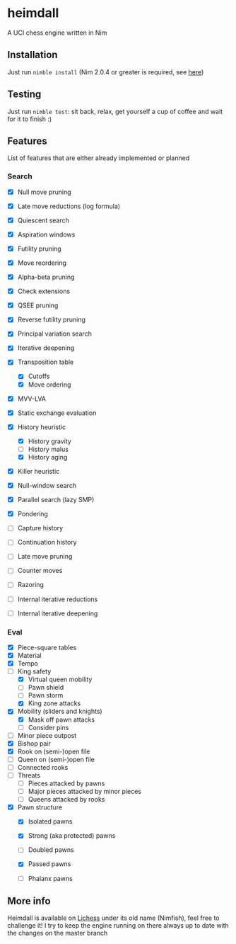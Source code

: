 # heimdall

A UCI chess engine written in Nim

## Installation


Just run `nimble install` (Nim 2.0.4 or greater is required, see [here](https://github.com/dom96/choosenim))


## Testing

Just run `nimble test`: sit back, relax, get yourself a cup of coffee and wait for it to finish :)


## Features

List of features that are either already implemented or planned

### Search

- [X] Null move pruning
- [X] Late move reductions (log formula)
- [X] Quiescent search
- [X] Aspiration windows
- [X] Futility pruning
- [X] Move reordering
- [X] Alpha-beta pruning
- [X] Check extensions
- [X] QSEE pruning
- [X] Reverse futility pruning
- [X] Principal variation search
- [X] Iterative deepening
- [X] Transposition table
    - [X] Cutoffs
    - [X] Move ordering
- [X] MVV-LVA
- [X] Static exchange evaluation
- [X] History heuristic
    - [X] History gravity
    - [ ] History malus
    - [X] History aging
- [X] Killer heuristic
- [X] Null-window search
- [X] Parallel search (lazy SMP)
- [X] Pondering
- [ ] Capture history
- [ ] Continuation history
- [ ] Late move pruning
- [ ] Counter moves
- [ ] Razoring
- [ ] Internal iterative reductions
- [ ] Internal iterative deepening


### Eval

- [X] Piece-square tables
- [X] Material
- [X] Tempo
- [ ] King safety
    - [X] Virtual queen mobility
    - [ ] Pawn shield
    - [ ] Pawn storm
    - [X] King zone attacks
- [X] Mobility (sliders and knights)
    - [X] Mask off pawn attacks
    - [ ] Consider pins
- [ ] Minor piece outpost
- [X] Bishop pair
- [X] Rook on (semi-)open file
- [ ] Queen on (semi-)open file
- [ ] Connected rooks
- [ ] Threats
    - [ ] Pieces attacked by pawns
    - [ ] Major pieces attacked by minor pieces
    - [ ] Queens attacked by rooks
- [X] Pawn structure
    - [X] Isolated pawns
    - [X] Strong (aka protected) pawns
    - [ ] Doubled pawns
    - [X] Passed pawns
    - [ ] Phalanx pawns


## More info

Heimdall is available on [Lichess](https://lichess.org/@/Nimfish) under its old name (Nimfish), feel free to challenge it!
I try to keep the engine running on there always up to date with the changes on the master branch

